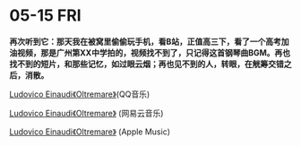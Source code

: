 # 05-15 FRI

**再次听到它：那天我在被窝里偷偷玩手机，看B站，正值高三下，看了一个高考加油视频，那是广州第XX中学拍的，视频找不到了，只记得这首钢琴曲BGM。再也找不到的短片，和那些记忆，如过眼云烟；再也见不到的人，转眼，在觥筹交错之后，消散。**

[Ludovico Einaudi《Oltremare》](%20https://c.y.qq.com/base/fcgi-bin/u?__=7gzrOhV%20)\(QQ音乐\)

[Ludovico Einaudi《Oltremare》](http://music.163.com/song/20952125/?userid=475877066) \(网易云音乐\)

[Ludovico Einaudi《Oltremare》](https://music.apple.com/au/album/oltremare/1512004517?i=1512004534) \(Apple Music\)

